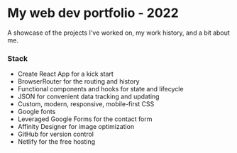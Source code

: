 # My web dev portfolio - 2022

A showcase of the projects I've worked on, my work history, and a bit about me.

### Stack

* Create React App for a kick start
* BrowserRouter for the routing and history
* Functional components and hooks for state and lifecycle
* JSON for convenient data tracking and updating
* Custom, modern, responsive, mobile-first CSS
* Google fonts
* Leveraged Google Forms for the contact form
* Affinity Designer for image optimization
* GitHub for version control
* Netlify for the free hosting
